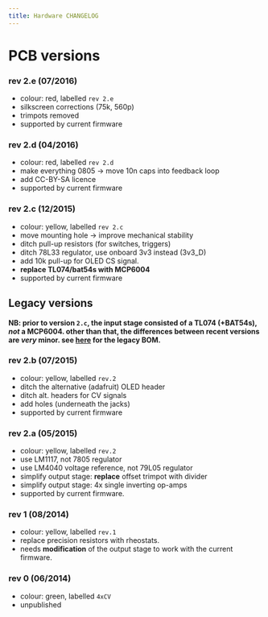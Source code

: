 ```yaml
---
title: Hardware CHANGELOG
---
```


# PCB versions

### rev 2.e (07/2016)

- colour: red, labelled `rev 2.e`
- silkscreen corrections (75k, 560p)
- trimpots removed
- supported by current firmware

### rev 2.d (04/2016) 

- colour: red, labelled `rev 2.d`
- make everything 0805 -> move 10n caps into feedback loop 
- add CC-BY-SA licence
- supported by current firmware

### rev 2.c (12/2015) 

- colour: yellow, labelled `rev 2.c`
- move mounting hole -> improve mechanical stability
- ditch pull-up resistors (for switches, triggers)
- ditch 78L33 regulator, use onboard 3v3 instead (3v3_D)
- add 10k pull-up for OLED CS signal.
- **replace TL074/bat54s with MCP6004**
- supported by current firmware

## Legacy versions

**NB: prior to version `2.c`, the input stage consisted of a TL074 (+BAT54s), _not_ a MCP6004. other than that, the differences between recent versions are _very_ minor. see [here](https://github.com/mxmxmx/O_C/wiki/BOM_legacy) for the legacy BOM.**

### rev 2.b (07/2015)

- colour: yellow, labelled `rev.2`
- ditch the alternative (adafruit) OLED header
- ditch alt. headers for CV signals
- add holes (underneath the jacks)
- supported by current firmware

### rev 2.a (05/2015)

- colour: yellow, labelled `rev.2`
- use LM1117, not 7805 regulator
- use LM4040 voltage reference, not 79L05 regulator
- simplify output stage: **replace** offset trimpot with divider
- simplify output stage: 4x single inverting op-amps
- supported by current firmware.

### rev 1 (08/2014)

- colour: yellow, labelled `rev.1`
- replace precision resistors with rheostats.
- needs **modification** of the output stage to work with the current firmware.

### rev 0 (06/2014) 
- colour: green, labelled `4xCV`
- unpublished
